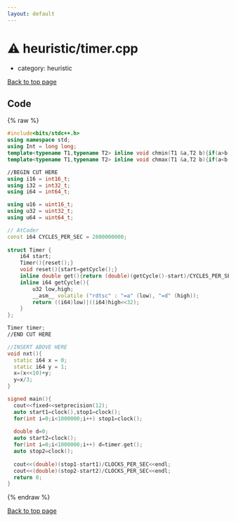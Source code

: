 ```yaml
---
layout: default
---
```


<!-- mathjax config similar to math.stackexchange -->
<script type="text/javascript" async
  src="https://cdnjs.cloudflare.com/ajax/libs/mathjax/2.7.5/MathJax.js?config=TeX-MML-AM_CHTML">
</script>
<script type="text/x-mathjax-config">
  MathJax.Hub.Config({
    TeX: { equationNumbers: { autoNumber: "AMS" }},
    tex2jax: {
      inlineMath: [ ['$','$'] ],
      processEscapes: true
    },
    "HTML-CSS": { matchFontHeight: false },
    displayAlign: "left",
    displayIndent: "2em"
  });
</script>

<script type="text/javascript" src="https://cdnjs.cloudflare.com/ajax/libs/jquery/3.4.1/jquery.min.js"></script>
<script src="https://cdn.jsdelivr.net/npm/jquery-balloon-js@1.1.2/jquery.balloon.min.js" integrity="sha256-ZEYs9VrgAeNuPvs15E39OsyOJaIkXEEt10fzxJ20+2I=" crossorigin="anonymous"></script>
<script type="text/javascript" src="../../assets/js/copy-button.js"></script>
<link rel="stylesheet" href="../../assets/css/copy-button.css" />


# :warning: heuristic/timer.cpp
* category: heuristic


<a href="../../index.html">Back to top page</a>



## Code
{% raw %}
```cpp
#include<bits/stdc++.h>
using namespace std;
using Int = long long;
template<typename T1,typename T2> inline void chmin(T1 &a,T2 b){if(a>b) a=b;}
template<typename T1,typename T2> inline void chmax(T1 &a,T2 b){if(a<b) a=b;}

//BEGIN CUT HERE
using i16 = int16_t;
using i32 = int32_t;
using i64 = int64_t;

using u16 = uint16_t;
using u32 = uint32_t;
using u64 = uint64_t;

// AtCoder
const i64 CYCLES_PER_SEC = 2800000000;
 
struct Timer {
	i64 start;
	Timer(){reset();}
	void reset(){start=getCycle();}
	inline double get(){return (double)(getCycle()-start)/CYCLES_PER_SEC;}
	inline i64 getCycle(){
		u32 low,high;
		__asm__ volatile ("rdtsc" : "=a" (low), "=d" (high));
		return ((i64)low)|((i64)high<<32);
	}
};

Timer timer;
//END CUT HERE

//INSERT ABOVE HERE
void nxt(){
  static i64 x = 0;
  static i64 y = 1;
  x=(x<<10)+y;
  y=x/3;
}

signed main(){
  cout<<fixed<<setprecision(12);
  auto start1=clock(),stop1=clock();
  for(int i=0;i<1000000;i++) stop1=clock();
  
  double d=0;
  auto start2=clock();
  for(int i=0;i<1000000;i++) d=timer.get();
  auto stop2=clock();
  
  cout<<(double)(stop1-start1)/CLOCKS_PER_SEC<<endl;
  cout<<(double)(stop2-start2)/CLOCKS_PER_SEC<<endl;
  return 0;
}

```
{% endraw %}

<a href="../../index.html">Back to top page</a>

